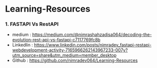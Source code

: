 # Learning-Resources

### 1. FASTAPI Vs RestAPI 
* medium : https://medium.com/@nimrashahzadisa064/decoding-the-evolution-rest-api-vs-fastapi-c7117769fc8b
* Linkedlin : https://www.linkedin.com/posts/nimradev_fastapi-restapi-webdevelopment-activity-7165966262143967233-007y?utm_source=share&utm_medium=member_desktop
* Github : https://github.com/nimradev064/Learning-Resources

